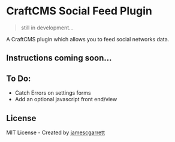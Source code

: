 # CraftCMS Social Feed Plugin

> still in development...

A CraftCMS plugin which allows you to feed social networks data. 

## Instructions coming soon...

## To Do:
- Catch Errors on settings forms
- Add an optional javascript front end/view

## License
MIT License - Created by [jamescgarrett](https://github.com/jamescgarrett/craftcms-socialfeed)